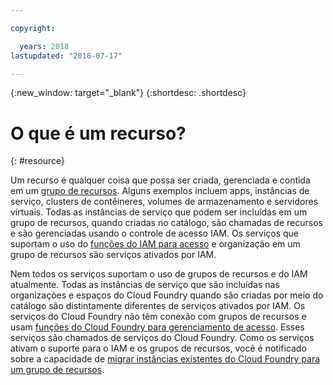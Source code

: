 ```yaml
---

copyright:

  years: 2018
lastupdated: "2018-07-17"

---
```


{:new_window: target="_blank"}
{:shortdesc: .shortdesc}


# O que é um recurso?
{: #resource}

Um recurso é qualquer coisa que possa ser criada, gerenciada e contida em um [grupo de recursos](/docs/resources/resourcegroups.html#rgs). Alguns exemplos incluem apps, instâncias de serviço, clusters de contêineres, volumes de armazenamento e servidores virtuais. Todas as instâncias de serviço que podem ser incluídas em um grupo de recursos, quando criadas no catálogo, são chamadas de recursos e são gerenciadas usando o controle de acesso IAM. Os serviços que suportam o uso do [funções do IAM para acesso](/docs/iam/users_roles.html#iamusermanrol) e organização em um grupo de recursos são serviços ativados por IAM.

Nem todos os serviços suportam o uso de grupos de recursos e do IAM atualmente. Todas as instâncias de serviço que são incluídas nas organizações e espaços do Cloud Foundry quando são criadas por meio do catálogo são distintamente diferentes de serviços ativados por IAM. Os serviços do Cloud Foundry não têm conexão com grupos de recursos e usam [funções do Cloud Foundry para gerenciamento de acesso](/docs/iam/cfaccess.html#cfaccess). Esses serviços são chamados de serviços do Cloud Foundry. Como os serviços ativam o suporte para o IAM e os grupos de recursos, você é notificado sobre a capacidade de [migrar instâncias existentes do Cloud Foundry para um grupo de recursos](/docs/resources/instance_migration.html#migrate).

